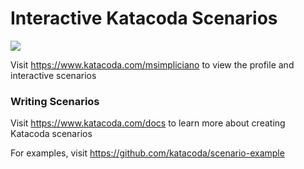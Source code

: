 # Interactive Katacoda Scenarios

[![](http://shields.katacoda.com/katacoda/msimpliciano/count.svg)](https://www.katacoda.com/msimpliciano "Get your profile on Katacoda.com")

Visit https://www.katacoda.com/msimpliciano to view the profile and interactive scenarios

### Writing Scenarios
Visit https://www.katacoda.com/docs to learn more about creating Katacoda scenarios

For examples, visit https://github.com/katacoda/scenario-example
